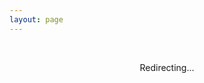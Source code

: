 ```yaml
---
layout: page
---
```


<br>
<p style="text-align: center">Redirecting...</p>
<br>

<script setup>
import {onMounted} from 'vue'
import {inBrowser} from 'vitepress'

onMounted(() => {
  if (inBrowser) {
    window.location.href = 'cv/cv.pdf'
  }
})
</script>
